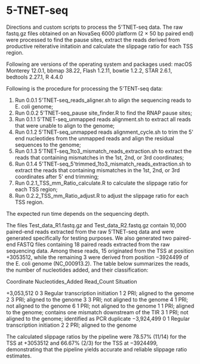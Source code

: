 # 5-TNET-seq
Directions and custom scripts to process the 5'TNET-seq data. The raw fastq.gz files obtained on an NovaSeq 6000 platform (2 × 50 bp paired end) were processed to find the pause sites, extract the reads derived from productive reiterative initatioin and calculate the slippage ratio for each TSS region.

Following are versions of the operating system and packages used:
macOS Monterey 12.0.1, bbmap 38.22, Flash 1.2.11, bowtie 1.2.2, STAR 2.6.1, bedtools 2.27.1, R 4.4.0

Following is the procedure for processing the 5'TENT-seq data:

1. Run 0.0.1 5'TNET-seq_reads_aligner.sh to align the sequencing reads to E. coli genome;
2. Run 0.0.2 5'TNET-seq_pause site_finder.R to find the RNAP pause sites;
3. Run 0.1.1 5'TNET-seq_unmapped reads alignment.sh to extract all reads that were unable to align to the genome;
4. Run 0.1.2 5'TNET-seq_unmapped reads alignment_cycle.sh to trim the 5' end nucleotides from the unmapped reads and align the residual sequences to the genome;
5. Run 0.1.3 5'TNET-seq_1to3_mismatch_reads_extraction.sh to extract the reads that containing mismatches in the 1st, 2nd, or 3rd coordinates;
6. Run 0.1.4 5'TNET-seq_5'trimmed_1to3_mismatch_reads_extraction.sh to extract the reads that containing mismatches in the 1st, 2nd, or 3rd coordinates after 5' end trimming;
7. Run 0.2.1_TSS_mm_Ratio_calculate.R to calculate the slippage ratio for each TSS region;
8. Run 0.2.2_TSS_mm_Ratio_adjust.R to adjust the slippage ratio for each TSS region.

The expected run time depends on the sequencing depth.

The files Test_data_R1.fastq.gz and Test_data_R2.fastq.gz contain 10,000 paired-end reads extracted from the raw 5′TNET-seq data and were generated specifically for testing purposes.
We also generated two paired-end FASTQ files containing 18 paired reads extracted from the raw sequencing data. Among these reads, 15 originated from the TSS at position +3053512, while the remaining 3 were derived from position −3924499 of the E. coli genome (NC_000913.2). The table below summarizes the reads, the number of nucleotides added, and their classification:

Coordinate	Nucleotides_Added	Read_Count	Situation

+3,053,512	0	3	Regular transcription initiation
	1	2	PRI; aligned to the genome
	2	3	PRI; aligned to the genome
	3	3	PRI; not aligned to the genome
	4	1	PRI; not aligned to the genome
	6	1	PRI; not aligned to the genome
	1	1	PRI; aligned to the genome; contains one mismatch downstream of the TIR
	3	1	PRI; not aligned to the genome; identified as PCR duplicate
−3,924,499	0	1	Regular transcription initiation
	2	2	PRI; aligned to the genome

The calculated slippage ratios by the pipeline were 78.57% (11/14) for the TSS at +3053512 and 66.67% (2/3) for the TSS at −3924499, demonstrating that the pipeline yields accurate and reliable slippage ratio estimates.
